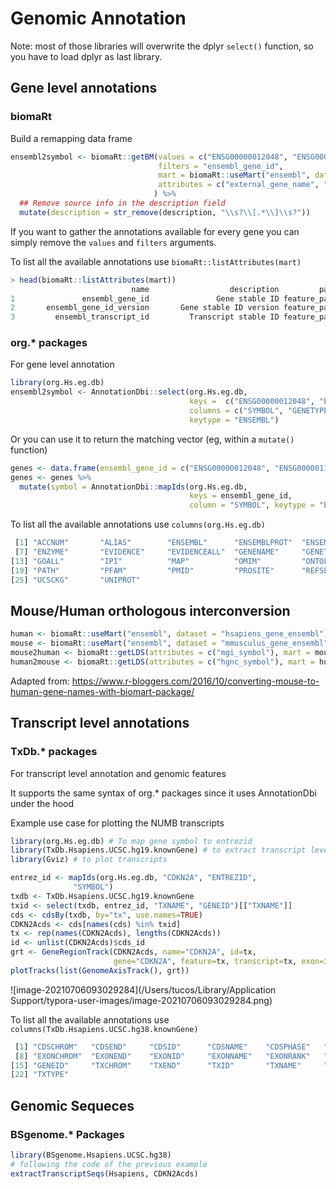 # Genomic Annotation

Note: most of those libraries will overwrite the dplyr `select()` function, so you have to load dplyr as last library.

## Gene level annotations

### biomaRt

Build a remapping data frame

```R
ensembl2symbol <- biomaRt::getBM(values = c("ENSG00000012048", "ENSG00000111328"),
                                 filters = "ensembl_gene_id",
                                 mart = biomaRt::useMart("ensembl", dataset = "hsapiens_gene_ensembl"),
                                 attributes = c("external_gene_name", "entrezgene_id", "ensembl_gene_id", "gene_biotype", "description"),
                                ) %>%
  ## Remove source info in the description field
  mutate(description = str_remove(description, "\\s?\\[.*\\]\\s?"))

```

If you want to gather the annotations available for every gene you can simply remove the `values` and `filters` arguments.

To list all the available annotations use `biomaRt::listAttributes(mart)`

```R
> head(biomaRt::listAttributes(mart))
                           name                  description         page
1               ensembl_gene_id               Gene stable ID feature_page
2       ensembl_gene_id_version       Gene stable ID version feature_page
3         ensembl_transcript_id         Transcript stable ID feature_page
```

### org.* packages

For gene level annotation

```R
library(org.Hs.eg.db)
ensembl2symbol <- AnnotationDbi::select(org.Hs.eg.db,
                                        keys =  c("ENSG00000012048", "ENSG00000111328"),
                                        columns = c("SYMBOL", "GENETYPE"),
                                        keytype = "ENSEMBL")
```

Or you can use it to return the matching vector (eg, within a `mutate()` function)

```R
genes <- data.frame(ensembl_gene_id = c("ENSG00000012048", "ENSG00000111328"))
genes <- genes %>%
  mutate(symbol = AnnotationDbi::mapIds(org.Hs.eg.db,
                                        keys = ensembl_gene_id,
                                        column = "SYMBOL", keytype = "ENSEMBL"))
```

To list all the available annotations use `columns(org.Hs.eg.db)`

```R
 [1] "ACCNUM"       "ALIAS"        "ENSEMBL"      "ENSEMBLPROT"  "ENSEMBLTRANS" "ENTREZID"    
 [7] "ENZYME"       "EVIDENCE"     "EVIDENCEALL"  "GENENAME"     "GENETYPE"     "GO"          
[13] "GOALL"        "IPI"          "MAP"          "OMIM"         "ONTOLOGY"     "ONTOLOGYALL" 
[19] "PATH"         "PFAM"         "PMID"         "PROSITE"      "REFSEQ"       "SYMBOL"      
[25] "UCSCKG"       "UNIPROT" 
```

## Mouse/Human orthologous interconversion

```R
human <- biomaRt::useMart("ensembl", dataset = "hsapiens_gene_ensembl")
mouse <- biomaRt::useMart("ensembl", dataset = "mmusculus_gene_ensembl")
mouse2human <- biomaRt::getLDS(attributes = c("mgi_symbol"), mart = mouse, attributesL = c("hgnc_symbol"), martL = human, uniqueRows=T)
human2mouse <- biomaRt::getLDS(attributes = c("hgnc_symbol"), mart = human, attributesL = c("mgi_symbol"), martL = mouse, uniqueRows=T)
```

Adapted from: https://www.r-bloggers.com/2016/10/converting-mouse-to-human-gene-names-with-biomart-package/

## Transcript level annotations

### TxDb.* packages

For transcript level annotation and genomic features

It supports the same syntax of org.* packages since it uses AnnotationDbi under the hood

Example use case for plotting the NUMB transcripts

```R
library(org.Hs.eg.db) # To map gene symbol to entrezid
library(TxDb.Hsapiens.UCSC.hg19.knownGene) # to extract transcript level informations
library(Gviz) # to plot transcripts

entrez_id <- mapIds(org.Hs.eg.db, "CDKN2A", "ENTREZID",
              "SYMBOL")
txdb <- TxDb.Hsapiens.UCSC.hg19.knownGene
txid <- select(txdb, entrez_id, "TXNAME", "GENEID")[["TXNAME"]]
cds <- cdsBy(txdb, by="tx", use.names=TRUE)
CDKN2Acds <- cds[names(cds) %in% txid]
tx <- rep(names(CDKN2Acds), lengths(CDKN2Acds))
id <- unlist(CDKN2Acds)$cds_id
grt <- GeneRegionTrack(CDKN2Acds, name="CDKN2A", id=tx,
                       gene="CDKN2A", feature=tx, transcript=tx, exon=id)
plotTracks(list(GenomeAxisTrack(), grt))

```

![image-20210706093029284](/Users/tucos/Library/Application Support/typora-user-images/image-20210706093029284.png)

To list all the available annotations use `columns(TxDb.Hsapiens.UCSC.hg38.knownGene)`

```R
 [1] "CDSCHROM"   "CDSEND"     "CDSID"      "CDSNAME"    "CDSPHASE"   "CDSSTART"   "CDSSTRAND" 
 [8] "EXONCHROM"  "EXONEND"    "EXONID"     "EXONNAME"   "EXONRANK"   "EXONSTART"  "EXONSTRAND"
[15] "GENEID"     "TXCHROM"    "TXEND"      "TXID"       "TXNAME"     "TXSTART"    "TXSTRAND"  
[22] "TXTYPE" 
```

## Genomic Sequeces

### BSgenome.* Packages

```R
library(BSgenome.Hsapiens.UCSC.hg38)
# following the code of the previous example
extractTranscriptSeqs(Hsapiens, CDKN2Acds)
```

